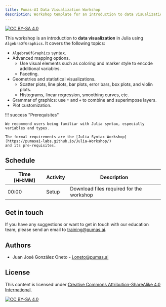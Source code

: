 ```yaml
---
title: Pumas-AI Data Visualization Workshop
description: Workshop template for an introduction to data visualization with AlgebraOfGraphics.
---
```


[![CC BY-SA 4.0](https://img.shields.io/badge/License-CC%20BY--SA%204.0-lightgrey.svg)](http://creativecommons.org/licenses/by-sa/4.0/)

This workshop is an introduction to **data visualization** in Julia using `AlgebraOfGraphics`. It covers the following topics:

- `AlgebraOfGraphics` syntax.
- Advanced mapping options.
    - Use visual elements such as coloring and marker style to encode additional variables. 
    - Faceting.
- Geometries and statistical visualizations.
    - Scatter plots, line plots, bar plots, error bars, box plots, and violin plots.
    - Histograms, linear regression, smoothing curves, etc.
- Grammar of graphics: use `*` and `+` to combine and superimpose layers.
- Plot customization. 

!!! success "Prerequisites"

    We recommend users being familiar with Julia syntax, especially variables and types.

    The formal requirements are the [Julia Syntax Workshop](https://pumasai-labs.github.io/Julia-Workshop/)
    and its pre-requisites.

## Schedule

| Time (HH:MM) | Activity | Description                              |
| ------------ | -------- | ---------------------------------------- |
| 00:00        | Setup    | Download files required for the workshop |

## Get in touch

If you have any suggestions or want to get in touch with our education team,
please send an email to <training@pumas.ai>.

## Authors

- Juan José González Oneto - <j.oneto@pumas.ai>

## License

This content is licensed under [Creative Commons Attribution-ShareAlike 4.0 International](http://creativecommons.org/licenses/by-sa/4.0/).

[![CC BY-SA 4.0](https://licensebuttons.net/l/by-sa/4.0/88x31.png)](http://creativecommons.org/licenses/by-sa/4.0/)
